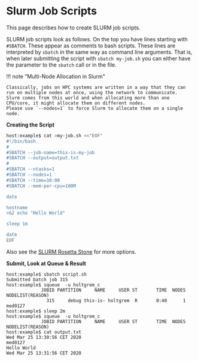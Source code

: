 # Slurm Job Scripts

This page describes how to create SLURM job scripts.

SLURM job scripts look as follows.
On the top you have lines starting with `#SBATCH`.
These appear as comments to bash scripts.
These lines are interpreted by `sbatch` in the same way as command line arguments.
That is, when later submitting the script with `sbatch my-job.sh` you can either have the parameter to the `sbatch` call or in the file.

!!! note "Multi-Node Allocation in Slurm"

    Classically, jobs on HPC systems are written in a way that they can run on multiple nodes at once, using the network to communicate.
    Slurm comes from this world and when allocating more than one CPU/core, it might allocate them on different nodes.
    Please use `--nodes=1` to force Slurm to allocate them on a single node.

**Creating the Script**

```bash
host:example$ cat >my-job.sh <<"EOF"
#!/bin/bash
#
#SBATCH --job-name=this-is-my-job
#SBATCH --output=output.txt
#
#SBATCH --ntasks=1
#SBATCH --nodes=1
#SBATCH --time=10:00
#SBATCH --mem-per-cpu=100M

date

hostname
>&2 echo "Hello World"

sleep 1m

date
EOF
```

Also see the [SLURM Rosetta Stone](rosetta-stone.md) for more options.

**Submit, Look at Queue & Result**

```
host:example$ sbatch script.sh 
Submitted batch job 315
host:example$ squeue  -u holtgrem_c
             JOBID PARTITION     NAME     USER ST       TIME  NODES NODELIST(REASON) 
               315     debug this-is- holtgrem  R       0:40      1 med0127 
host:example$ sleep 2m
host:example$ squeue  -u holtgrem_c
             JOBID PARTITION     NAME     USER ST       TIME  NODES NODELIST(REASON) 
host:example$ cat output.txt 
Wed Mar 25 13:30:56 CET 2020
med0127
Hello World
Wed Mar 25 13:31:56 CET 2020
```